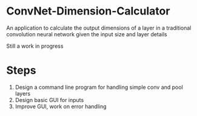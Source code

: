 # ConvNet-Dimension-Calculator
An application to calculate the output dimensions of a layer in a traditional convolution neural network given the input size and layer details

Still a work in progress

# Steps
1. Design a command line program for handling simple conv and pool layers
2. Design basic GUI for inputs
3. Improve GUI, work on error handling 